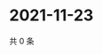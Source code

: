 # 2021-11-23

共 0 条

<!-- BEGIN WEIBO -->
<!-- 最后更新时间 Tue Nov 23 2021 13:12:44 GMT+0800 (China Standard Time) -->

<!-- END WEIBO -->

